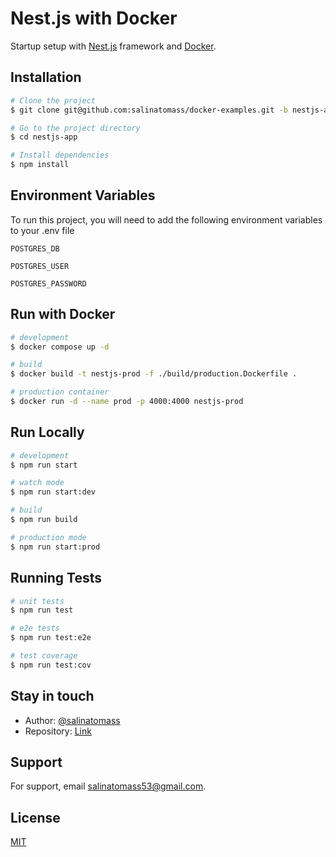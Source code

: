 
# Nest.js with Docker

Startup setup with [Nest.js](https://github.com/nestjs/nest) framework and [Docker](https://www.docker.com/).

## Installation

```bash
# Clone the project
$ git clone git@github.com:salinatomass/docker-examples.git -b nestjs-app --single-branch nestjs-app

# Go to the project directory
$ cd nestjs-app

# Install dependencies
$ npm install
```

## Environment Variables

To run this project, you will need to add the following environment variables to your .env file

`POSTGRES_DB`

`POSTGRES_USER`

`POSTGRES_PASSWORD`

## Run with Docker

```bash
# development
$ docker compose up -d

# build
$ docker build -t nestjs-prod -f ./build/production.Dockerfile .

# production container
$ docker run -d --name prod -p 4000:4000 nestjs-prod
```

## Run Locally

```bash
# development
$ npm run start

# watch mode
$ npm run start:dev

# build
$ npm run build

# production mode
$ npm run start:prod
```

## Running Tests

```bash
# unit tests
$ npm run test

# e2e tests
$ npm run test:e2e

# test coverage
$ npm run test:cov
```

## Stay in touch

- Author: [@salinatomass](https://salinatomass.netlify.app)
- Repository: [Link](https://github.com/salinatomass/docker-examples/tree/master/nestjs-app)

## Support

For support, email salinatomass53@gmail.com.

## License

[MIT](https://choosealicense.com/licenses/mit/)


